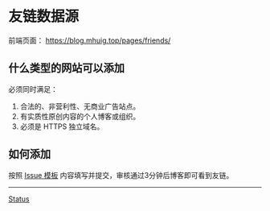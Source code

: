 # 友链数据源

前端页面： https://blog.mhuig.top/pages/friends/

## 什么类型的网站可以添加

必须同时满足：

1. 合法的、非营利性、无商业广告站点。
2. 有实质性原创内容的个人博客或组织。
3. 必须是 HTTPS 独立域名。

## 如何添加


按照 [Issue 模板](https://github.com/MHuiG/friends/issues/new/choose) 内容填写并提交，审核通过3分钟后博客即可看到友链。

-------

[Status](https://mhuig.instatus.com/)
